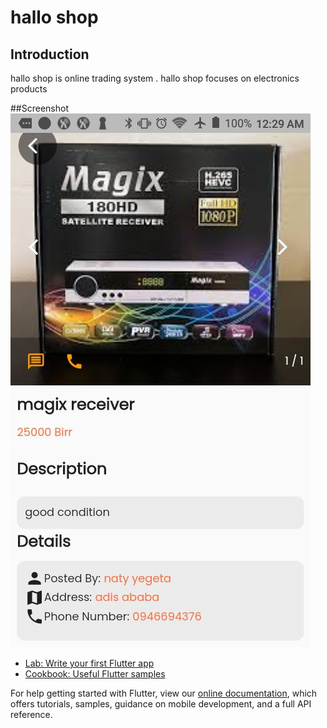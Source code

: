 # hallo shop

## Introduction 
hallo shop is online trading system  . hallo shop focuses on electronics products

##Screenshot 
![alt home](https://github.com/mrnpro/Halloo-Ecomerce-app/blob/main/hallo%20screenshot/detailpage)
 

- [Lab: Write your first Flutter app](https://flutter.dev/docs/get-started/codelab)
- [Cookbook: Useful Flutter samples](https://flutter.dev/docs/cookbook)

For help getting started with Flutter, view our
[online documentation](https://flutter.dev/docs), which offers tutorials,
samples, guidance on mobile development, and a full API reference.
